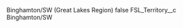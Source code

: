 <?xml version="1.0" encoding="UTF-8"?>
<CustomMetadata xmlns="http://soap.sforce.com/2006/04/metadata" xmlns:xsi="http://www.w3.org/2001/XMLSchema-instance" xmlns:xsd="http://www.w3.org/2001/XMLSchema">
    <label>Binghamton/SW (Great Lakes Region)</label>
    <protected>false</protected>
    <values>
        <field>FSL_Territory__c</field>
        <value xsi:type="xsd:string">Binghamton/SW</value>
    </values>
</CustomMetadata>
